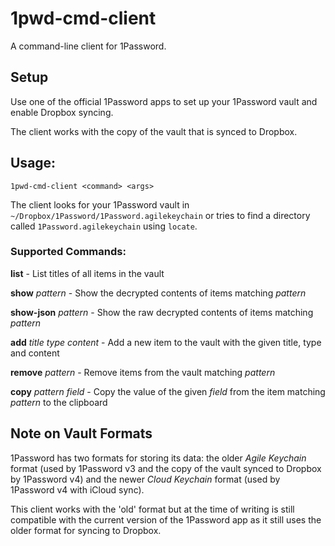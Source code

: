 1pwd-cmd-client
===============

A command-line client for 1Password.

## Setup

Use one of the official 1Password apps to set up your 1Password vault
and enable Dropbox syncing.

The client works with the copy of the vault that is synced to Dropbox.

## Usage:
`1pwd-cmd-client <command> <args>`

The client looks for your 1Password vault in `~/Dropbox/1Password/1Password.agilekeychain` or
tries to find a directory called `1Password.agilekeychain` using `locate`.

### Supported Commands:

**list** - List titles of all items in the vault
 
**show** _pattern_ - Show the decrypted contents of items matching _pattern_

**show-json** _pattern_ - Show the raw decrypted contents of items matching _pattern_
 
**add** _title_ _type_ _content_ - Add a new item to the vault with the given title, type and content
 
**remove** _pattern_ - Remove items from the vault matching _pattern_
 
**copy** _pattern_ _field_ - Copy the value of the given _field_ from the item matching _pattern_ to the clipboard

## Note on Vault Formats

1Password has two formats for storing its data: the older _Agile Keychain_ format (used by 1Password v3
and the copy of the vault synced to Dropbox by 1Password v4) and the newer _Cloud Keychain_ format
(used by 1Password v4 with iCloud sync).

This client works with the 'old' format but at the time of writing is still compatible with
the current version of the 1Password app as it still uses the older format for syncing to Dropbox.
